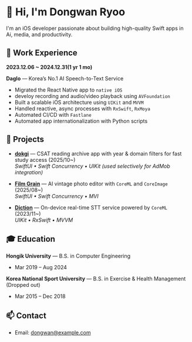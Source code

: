 # 👋 Hi, I'm Dongwan Ryoo

I'm an iOS developer passionate about building high-quality Swift apps in Ai, media, and productivity.

## 💼 Work Experience
**2023.12.06 ~ 2024.12.31(1 yr 1 mo)**   

**Daglo** — Korea’s No.1 AI Speech-to-Text Service
- Migrated the React Native app to `native iOS`
- develoy recording and audio/video playback using `AVFoundation`  
- Built a scalable iOS architecture using `UIKit` and `MVVM`
- Handled reactive, async processes with `RxSwift`, `RxMoya`  
- Automated CI/CD with `Fastlane`
- Automated app internationalization with Python scripts

## 🚀 Projects
- **[dokgi](https://apps.apple.com/kr/app/%EB%8F%85%EA%B8%B0-%EC%88%98%EB%8A%A5-%EA%B5%AD%EC%96%B4-%EB%8F%85%EC%84%9C-%EB%B9%84%EB%AC%B8%ED%95%99-%EA%B8%B0%EC%B6%9C%EB%AC%B8%EC%A0%9C/id)** — CSAT reading archive app with year & domain filters for fast study access (2025/10~)  
  _SwiftUI • Swift Concurrency • UIKit (used selectively for AdMob integration)_

- **[Film Grain](https://apps.apple.com/kr/app/film-grain/id6749135152)** — AI vintage photo editor with `CoreML` and `CoreImage` (2025/08~)  
  _SwiftUI • Swift Concurrency • MVI_

- **[Diction](https://apps.apple.com/kr/app/diction/id6470106057)** — On-device real-time STT service powered by `CoreML` (2023/11~)  
  _UIKit • RxSwift • MVVM_



## 🎓 Education
**Hongik University** — B.S. in Computer Engineering  
- Mar 2019 – Aug 2024  

**Korea National Sport University** — B.S. in Exercise & Health Management (Dropped out)  
- Mar 2015 – Dec 2018

## 📫 Contact
- Email: dongwan@example.com
